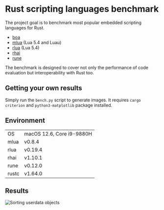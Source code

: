 # Rust scripting languages benchmark

The project goal is to benchmark most popular embedded scripting languages for Rust.

- [boa](https://crates.io/crates/boa_engine)
- [mlua](https://crates.io/crates/mlua) (Lua 5.4 and Luau)
- [rlua](https://crates.io/crates/rlua) (Lua 5.4)
- [rhai](https://crates.io/crates/rhai)
- [rune](https://crates.io/crates/rune)

The benchmark is designed to cover not only the performance of code evaluation but interoperability with Rust too.

## Getting your own results

Simply run the `bench.py` script to generate images. It requires `cargo criterion` and `python3-matplotlib` package installed.

## Environment

|       |                               |
|-------|-------------------------------|
| OS    | macOS 12.6, Core i9-9880H     |
| mlua  | v0.8.4                        |
| rlua  | v0.19.4                       |
| rhai  | v1.10.1                       |
| rune  | v0.12.0                       |
| rustc | v1.64.0                       |

## Results

![Sorting userdata objects](Sort%20userdata.png)
